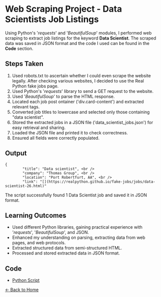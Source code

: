 # Web Scraping Project - Data Scientists Job Listings

Using Python's '*requests*' and '*BeautifulSoup*' modules, I performed web scraping to extract job listings for the keyword **Data Scientist**. The scraped data was saved in JSON format and the code I used can be found in the **Code** section.

## Steps Taken
1. Used robots.txt to ascertain whether I could even scrape the website legally. After checking various websites, I decided to use the Real Python fake jobs page.
2. Used Python's '*requests*' library to send a GET request to the website.
3. Used '*BeautifulSoup*' to parse the HTML response.
4. Located each job post ontainer ('div.card-content') and extracted relevant tags.
5. Converted job titles to lowercase and selected only those containing "data scientist".
6. Stored the extracted jobs in a JSON file ('data_scientist_jobs.json') for easy retrieval and sharing.
7. Loaded the JSON file and printed it to check correctness.
8. Ensured all fields were correctly populated.

## Output
```
{
        "title": "Data scientist", <br />
        "company": "Thomas Group", <br />
        "location": "Port Robertfurt, AA", <br />
        "link": "[](https://realpython.github.io/fake-jobs/jobs/data-scientist-26.html)"
```
The script successfully found 1 Data Scientist job and saved it in JSON format.

## Learning Outcomes
- Used different Python libraries, gaining practical experience with '*requests*', '*BeautifulSoup*', and JSON. 
- Enhanced my understanding on parsing, extracting data from web pages, and web protocols.
- Extracted structured data from semi-structured HTML.
- Processed and stored extracted data in JSON format.

## Code
- [Python Script](web-scraping-code.py)

  
[← Back to Home](https://mmiz02.github.io/eportfolio/)








